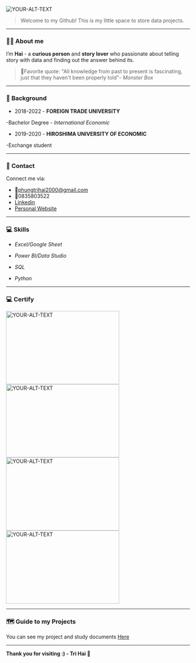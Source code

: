 <picture>
 <source media="(prefers-color-scheme: dark)" srcset="https://www.notion.so/image/https%3A%2F%2Fs3-us-west-2.amazonaws.com%2Fsecure.notion-static.com%2F510bbaa1-76a0-4271-9636-ea2af6a8f901%2Fmutsu1.png?table=block&id=860093ee-0d6c-4aec-bd42-63fad19a1d3e&spaceId=152c4298-cb5c-4dfd-a156-aa947915aea5&width=2000&userId=2238956e-d963-40a9-aaca-a1dc8f4901ec&cache=v2">
 <source media="(prefers-color-scheme: light)" srcset="https://www.notion.so/image/https%3A%2F%2Fs3-us-west-2.amazonaws.com%2Fsecure.notion-static.com%2F510bbaa1-76a0-4271-9636-ea2af6a8f901%2Fmutsu1.png?table=block&id=860093ee-0d6c-4aec-bd42-63fad19a1d3e&spaceId=152c4298-cb5c-4dfd-a156-aa947915aea5&width=2000&userId=2238956e-d963-40a9-aaca-a1dc8f4901ec&cache=v2">
 <img alt="YOUR-ALT-TEXT" src="Yhttps://www.notion.so/image/https%3A%2F%2Fs3-us-west-2.amazonaws.com%2Fsecure.notion-static.com%2F510bbaa1-76a0-4271-9636-ea2af6a8f901%2Fmutsu1.png?table=block&id=860093ee-0d6c-4aec-bd42-63fad19a1d3e&spaceId=152c4298-cb5c-4dfd-a156-aa947915aea5&width=2000&userId=2238956e-d963-40a9-aaca-a1dc8f4901ec&cache=v2">
</picture>

> Welcome to my Github! This is my little space to store data projects.
***
### 🙋‍♂️ **About me**

I’m **Hai** - a **curious person** and **story lover** who passionate about telling story with data and finding out the answer behind its.

> 🔗Favorite quote: "All knowledge from past to present is fascinating, just that they haven't been properly told"- *Monster Box*
***
### 📖 **Background**

* 2018-2022 - **FOREIGN TRADE UNIVERSITY** 

-Bachelor Degree - *International Economic*

* 2019-2020 - **HIROSHIMA UNIVERSITY OF ECONOMIC**

-Exchange student
***
### 👏 **Contact**

Connect me via:
* 📎phungtrihai2000@gmail.com
* 📱0835803522
* [Linkedin](https://www.linkedin.com/in/phungtrihai25112000/)
* [Personal Website](https://torch-naranja-318.notion.site/Nice-to-meet-you-860093ee0d6c4aecbd4263fad19a1d3e)
***

### 💻 **Skills**

 * *Excel/Google Sheet*

* *Power BI/Data Studio*

* *SQL*

* *Python*

***
### 💻 **Certify**
<picture>
  <img alt="YOUR-ALT-TEXT" src="https://scontent.fsgn7-1.fna.fbcdn.net/v/t1.15752-9/357623883_9474070365997542_3722708706683841561_n.png?_nc_cat=107&ccb=1-7&_nc_sid=ae9488&_nc_ohc=QMsR1K_FeiQAX-Ms2CJ&_nc_ht=scontent.fsgn7-1.fna&oh=03_AdRvgv0V1EyxnDaAMn_TwMdNT43JmgN-I0J9BRxhNLf_5Q&oe=64C710CA" width="310" height="200">
</picture>

<picture>
  <img alt="YOUR-ALT-TEXT" src="https://scontent.xx.fbcdn.net/v/t1.15752-9/357788545_5886647311440882_6742361971039828985_n.png?stp=dst-png_s280x280&_nc_cat=106&ccb=1-7&_nc_sid=aee45a&_nc_ohc=1Dui_nxlrFAAX8g5z2a&_nc_ad=z-m&_nc_cid=0&_nc_ht=scontent.xx&oh=03_AdSsfoCPvKXv4buip2SFA-a1h_OpUSqcLUVT0lnP9Nk8hQ&oe=64C72B5C" width="310" height="200">
</picture>

<picture>
  <img alt="YOUR-ALT-TEXT" src="https://scontent.fsgn7-2.fna.fbcdn.net/v/t1.15752-9/357700222_6303923353007904_1294436076303746981_n.png?_nc_cat=102&ccb=1-7&_nc_sid=ae9488&_nc_ohc=t55iPuuYE7MAX-wcA6f&_nc_ht=scontent.fsgn7-2.fna&oh=03_AdRzqcUTcyG_7dSHkZ0MF4x-0fzLEXPca7t9L0NS7nRXBQ&oe=64C703C0" width="310" height="200">
</picture>

<picture>
  <img alt="YOUR-ALT-TEXT" src="https://scontent.fsgn7-1.fna.fbcdn.net/v/t1.15752-9/357678863_1715322178901564_3936077291100463497_n.png?_nc_cat=107&ccb=1-7&_nc_sid=ae9488&_nc_ohc=YzQ8MsCk1gcAX-EVkRw&_nc_ht=scontent.fsgn7-1.fna&oh=03_AdRreW02o5JAUYyG-2eKgI7DwXxCl2ZUyyJMvw2dzgoUTw&oe=64C71503" width="310" height="200">
</picture>

***

### 🗺 **Guide to my Projects**
You can see my project and study documents [Here](https://github.com/phungtrihai/phungtrihai/blob/main/Project%20Guild.md)

***
**Thank you for visiting :) - Tri Hai 🥰**
